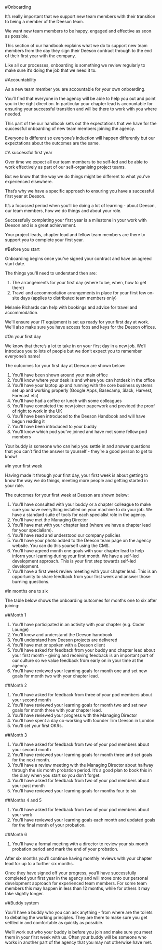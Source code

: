 #Onboarding

It’s really important that we support new team members with their transition to being a member of the Deeson team. 

We want new team members to be happy, engaged and effective as soon as possible.

This section of our handbook explains what we do to support new team members from the day they sign their Deeson contract through to the end of their first year with the company. 

Like all our processes, onboarding is something we review regularly to make sure it’s doing the job that we need it to. 

#Accountability

As a new team member you are accountable for your own onboarding. 

You’ll find that everyone in the agency will be able to help you out and point you in the right direction. In particular your chapter lead is accountable for ensuring your successful transition and will be there to work with you where needed.

This part of the our handbook sets out the expectations that we have for the successful onboarding of new team members joining the agency. 

Everyone is different so everyone’s induction will happen differently but our expectations about the outcomes are the same. 

#A successful first year

Over time we expect all our team members to be self-led and be able to work effectively as part of our self-organising project teams. 

But we know that the way we do things might be different to what you’ve experienced elsewhere. 

That’s why we have a specific approach to ensuring you have a successful first year at Deeson. 

It’s a focussed period when you’ll be doing a lot of learning - about Deeson, our team members, how we do things and about your role.

Successfully completing your first year is a milestone in your work with Deeson and is a great achievement. 

Your project leads, chapter lead and fellow team members are there to support you to complete your first year.

#Before you start

Onboarding begins once you’ve signed your contract and have an agreed start date. 

The things you'll need to understand then are:

1. The arrangements for your first day (where to be, when, how to get there)
2. Travel and accommodation arrangements in place for your first few on-site days (applies to distributed team members only)

Melanie Richards can help with bookings and advice for travel and accommodation.

We'll ensure your IT equipment is set up ready for your first day at work. We'll also make sure you have access fobs and keys for the Deeson offices.

#On your first day

We know that there’s a lot to take in on your first day in a new job. We’ll introduce you to lots of people but we don’t expect you to remember everyone’s name! 

The outcomes for your first day at Deeson are shown below:

1. You’ll have been shown around your main office
2. You’ll know where your desk is and where you can hotdesk in the office
3. You’ll have your laptop up and running with the core business systems set up and working properly (Google Apps, Basecamp, Slack, Harvest, Forecast etc)
4. You’ll have had a coffee or lunch with some colleagues
5. You’ll have completed the new joiner paperwork and provided the proof of right to work in the UK 
6. You’ll have been introduced to the Deeson Handbook and will have begun reading it
7. You’ll have been introduced to your buddy
8. You'll know which pod you've joined and have met some fellow pod members

Your buddy is someone who can help you settle in and answer questions that you can’t find the answer to yourself - they’re a good person to get to know!

#In your first week

Having made it through your first day, your first week is about getting to know the way we do things, meeting more people and getting started in your role.

The outcomes for your first week at Deeson are shown below:

1. You’ll have consulted with your buddy or a chapter colleague to make sure you have everything installed on your machine to do your job. We have a standard suite of tools for each specialist role in the agency.
2. You’ll have met the Managing Director
3. You’ll have met with your chapter lead (where we have a chapter lead for your specialism).
4. You’ll have read and understood our company policies
5. You’ll have your photo added to the Deeson team page on the agency website. You can do this yourself using the CMS.
6. You’ll have agreed month one goals with your chapter lead to help inform your learning during your first month. We have a self-led development approach. This is your first step towards self-led development.
7. You’ll have a first week review meeting with your chapter lead. This is an opportunity to share feedback from your first week and answer those burning questions.

#In months one to six

The table below shows the onboarding outcomes for months one to six after joining:

##Month 1

1. You’ll have participated in an activity with your chapter (e.g. Coder Lounge)
2. You’ll know and understand the Deeson handbook
3. You’ll understand how Deeson projects are delivered 
4. You’ll have met or spoken with a Deeson client
5. You’ll have asked for feedback from your buddy and chapter lead about your first month - giving and receiving feedback is an important part of our culture so we value feedback from early on in your time at the agency.
6. You’ll have reviewed your learning goals for month one and set new goals for month two with your chapter lead.

##Month 2

1. You’ll have asked for feedback from three of your pod members about your second month
2. You’ll have reviewed your learning goals for month two and set new goals for month three with your chapter lead.
3. You’ll have reviewed your progress with the Managing Director
4. You’ll have spent a day co-working with founder Tim Deeson in London
5. You'll set your first OKRs.

##Month 3

1. You’ll have asked for feedback from two of your pod members about your second month
2. You’ll have reviewed your learning goals for month three and set goals for the next month.
3. You’ll have a review meeting with the Managing Director about halfway through the six month probation period. It’s a good plan to book this in the diary when you start so you don’t forget.
4. You’ll have asked for feedback from two of your pod members about your past month
5. You’ll have reviewed your learning goals for months four to six

##Months 4 and 5

1. You’ll have asked for feedback from two of your pod members about your work
2. You’ll have reviewed your learning goals each month and updated goals for the final month of your probation.

##Month 6

1. You’ll have a formal meeting with a director to review your six month probation period and mark the end of your probation.

After six months you’ll continue having monthly reviews with your chapter lead for up to a further six months. 

Once they have signed off your progress, you’ll have successfully completed your first year in the agency and will move onto our personal development approach for experienced team members. For some team members this may happen in less than 12 months, while for others it may take slightly longer.

##Buddy system

You’ll have a buddy who you can ask anything - from where are the toilets to debating the working principles. They are there to make sure you get settled in and comfortable as quickly as possible.

We’ll work out who your buddy is before you join and make sure you meet them in your first week with us. Often your buddy will be someone who works in another part of the agency that you may not otherwise have met.

